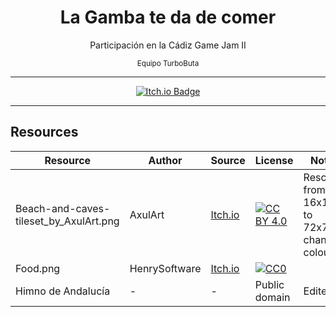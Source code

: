 <h1 align="center">La Gamba te da de comer</h1>

<div align="center">
  <p> Participación en la 
   Cádiz Game Jam II </p>
  <sub> Equipo TurboButa </sub>
</div>

---

<div align="center">

[![Itch.io Badge](https://img.shields.io/badge/Itch.io-FA5C5C?logo=itchdotio&logoColor=fff&style=for-the-badge)](https://salem4O4.itch.io/la-gamba-te-da-de-comer)

</div>

---

## Resources

| Resource                               | Author        | Source                                                              | License                            | Notes                                          |
| -------------------------------------- | ------------- | ------------------------------------------------------------------- | ---------------------------------- | ---------------------------------------------- |
| Beach-and-caves-tileset_by_AxulArt.png | AxulArt       | [Itch.io](https://axulart.itch.io/axularts-beach-and-caves-tileset) | [![CC BY 4.0][cc-by-image]][cc-by] | Rescaled from 16x16 to 72x72 & changed colours |
| Food.png                               | HenrySoftware | [Itch.io](https://henrysoftware.itch.io/pixel-food)                 | [![CC0][cc0-image]][cc0]           |
| Himno de Andalucía                     | -             | -                                                                   | Public domain                      | Edited                                         |

[cc-by]: https://creativecommons.org/licenses/by/4.0/
[cc-by-image]: https://licensebuttons.net/l/by/4.0/88x31.png

[cc0]: https://creativecommons.org/publicdomain/zero/1.0/
[cc0-image]: https://licensebuttons.net/p/zero/1.0/88x31.png
